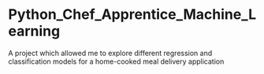 # Python_Chef_Apprentice_Machine_Learning
A project which allowed me to explore different regression and classification models for a home-cooked meal delivery application
